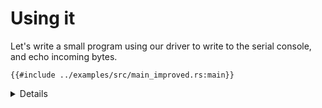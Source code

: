 # Using it

Let's write a small program using our driver to write to the serial console, and echo incoming
bytes.

```rust,editable,compile_fail
{{#include ../examples/src/main_improved.rs:main}}
```

<details>

* As in the [inline assembly](../inline-assembly.md) example, this `main` function is called from our
  entry point code in `entry.S`. See the speaker notes there for details.
* Run the example in QEMU with `make qemu` under `src/bare-metal/aps/examples`.

</details>
